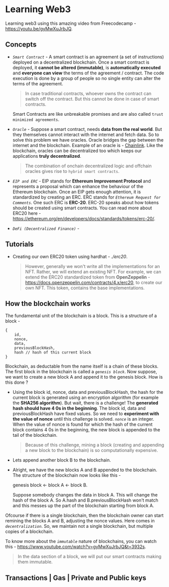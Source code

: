 # Learning Web3

Learning web3 using this amazing video from Freecodecamp - https://youtu.be/gyMwXuJrbJQ.

## Concepts

+ *`Smart Contract`* - A smart contract is an agreement (a set of instructions) deployed on a decentralized blockchain. Once a smart contract is deployed, it **cannot be altered (immutable)**, is **automatically executed** and **everyone can view** the terms of the agreement / contract. The code execution is done by a group of people so no single entity can alter the terms of the agreement.

    > In case traditional contracts, whoever owns the contract can switch off the contract. But this cannot be done in case of smart contracts.

    Smart Contracts are like unbreakable promises and are also called `trust minimized agreements`.

+ *`Oracle`* - Suppose a smart contract, needs **data from the real world**. But they themselves cannot interact with the internet and fetch data. So to solve this problem we have oracles. Oracle bridges the gap between the internet and the blockchain. Example of an oracle is - [Chainlink](https://chain.link/). Like the blockchain, oracles can be decentralized too which keeps our applications **truly decentralized**.

    > The combination of onchain decentralized logic and offchain oracles gives rise to `hybrid smart contracts`.

+ *`EIP and ERC`* - EIP stands for **Ethereum Improvement Protocol** and represents a proposal which can enhance the behaviour of the Ethereum blockchain. Once an EIP gets enough attention, it is standardized by creating an ERC. ERC stands for *`Ethereum Request for Comments`*. One such ERC is **ERC-20**. ERC-20 speaks about how tokens should be created using smart contracts. You can read more about ERC20 here - https://ethereum.org/en/developers/docs/standards/tokens/erc-20/.

+ *`DeFi (Decentralized Finance)`* -

## Tutorials

+ Creating our own ERC20 token using hardhat - *./erc20*.
    > However, generally we won't write all the implementations for an NFT. Rather, we will extend an existing NFT. For example, we can extend the ERC20 standardized token from **OpenZeppelin** - https://docs.openzeppelin.com/contracts/4.x/erc20, to create our own NFT. This token, contains the base implementations.

## How the blockchain works

The fundamental unit of the blockchain is a block. This is a structure of a block -

```
{
    id,
    nonce,
    data,
    previousBlockHash,
    hash // hash of this current block
}
```

Blockchain, as deductable from the name itself is a chain of these blocks. The first block in the blockchain is called a *`genesis block`*. Now suppose, we want to create a new block A and append it to the genesis block. How is this done ?

+ Using the block id, nonce, data and previousBlockHash, the hash for the current block is generated using an encryption algorithm (for example the **SHA256 algorithm**). But wait, there is a challenge! The **generated hash should have 4 0s in the beginning**. The block id, data and previousBlockHash have fixed values. So we need to **experiment with the value of nonce** until this challenge is solved. *`nonce`* is an integer. When the value of nonce is found for which the hash of the current block contains 4 0s in the beginning, the new block is appended to the tail of the blockchain.

    > Because of this challenge, mining a block (creating and appending a new block to the blockchain) is so computationally expensive.

+ Lets append another block B to the blockchain.

+ Alright, we have the new blocks A and B appended to the blockchain. The structure of the blockchain now looks like this -

    genesis block <- block A <- block B.

    Suppose somebody changes the data in block A. This will change the hash of the block A. So A.hash and B.previousBlockHash won't match and this messes up the part of the blockchain starting from block A.

Ofcourse if there is a single blockchain, then the blockchain owner can start remining the blocks A and B, adjusting the nonce values. Here comes in *`decentralization`*. So, we maintain not a single blockchain, but multiple copies of a blockchain.

To know more about the *`immutable`* nature of blockchains, you can watch this - https://www.youtube.com/watch?v=gyMwXuJrbJQ&t=3932s.

> In the data section of a block, we will put our smart contracts making them immutable.

## Transactions | Gas | Private and Public keys
